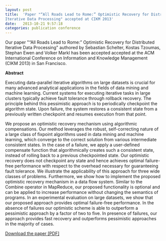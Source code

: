 ```yaml
---
layout: post
title:  'Paper "“All Roads Lead to Rome:” Optimistic Recovery for Distributed
Iterative Data Processing" accepted at CIKM 2013'
date:   2013-10-21 9:57:18
categories: publication conference
---
```


Our paper "“All Roads Lead to Rome:” Optimistic Recovery for Distributed
Iterative Data Processing" authored by Sebastian Schelter, Kostas
Tzoumas, Stephan Ewen and Volker Markl has been accepted accepted at the
ACM International Conference on Information and Knowledge Management
(CIKM 2013) in San Francisco.

**Abstract**

Executing data-parallel iterative algorithms on large datasets is
crucial for many advanced analytical applications in the fields of data
mining and machine learning. Current systems for executing iterative
tasks in large clusters typically achieve fault tolerance through
rollback recovery. The principle behind this pessimistic approach is to
periodically checkpoint the algorithm state. Upon failure, the system
restores a consistent state from a previously written checkpoint and
resumes execution from that point.

We propose an optimistic recovery mechanism using algorithmic
compensations. Our method leverages the robust, self-correcting nature
of a large class of fixpoint algorithms used in data mining and machine
learning, which converge to the correct solution from various
intermediate consistent states. In the case of a failure, we apply a
user-defined compensate function that algorithmically creates such a
consistent state, instead of rolling back to a previous checkpointed
state. Our optimistic recovery does not checkpoint any state and hence
achieves optimal failure-free performance with respect to the overhead
necessary for guaranteeing fault tolerance. We illustrate the
applicability of this approach for three wide classes of problems.
Furthermore, we show how to implement the proposed optimistic recovery
mechanism in a data flow system. Similar to the Combine operator in
MapReduce, our proposed functionality is optional and can be applied to
increase performance without changing the semantics of programs. In an
experimental evaluation on large datasets, we show that our proposed
approach provides optimal failure-free performance. In the absence of
failures our optimistic scheme is able to outperform a pessimistic
approach by a factor of two to five. In presence of failures, our
approach provides fast recovery and outperforms pessimistic approaches
in the majority of cases.

<a href="{{ site.baseurl }}/assets/papers/optimistic.pdf">Download the paper [PDF]</a>

